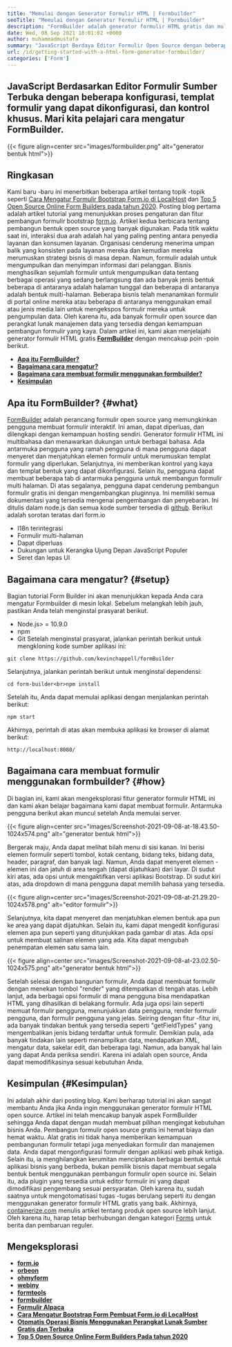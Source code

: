 ```yaml
---
title: "Memulai dengan Generator Formulir HTML | Formbuilder" 
seoTitle: "Memulai dengan Generator Formulir HTML | Formbuilder" 
description: "FormBuilder adalah generator formulir HTML gratis dan multibahasa dengan antarmuka pengguna drag & drop. Ikuti tutorial ini untuk mempelajari cara mengaturnya di LocalHost." 
date: Wed, 08 Sep 2021 18:01:02 +0000
author: muhammadmustafa
summary: "JavaScript Berdaya Editor Formulir Open Source dengan beberapa konfigurasi, templat formulir yang dapat dikonfigurasi dan kontrol khusus. Mari kita pelajari cara mengatur FormBuilder." 
url: /id/getting-started-with-a-html-form-generator-formbuilder/
categories: ['Form']
---
```


## JavaScript Berdasarkan Editor Formulir Sumber Terbuka dengan beberapa konfigurasi, templat formulir yang dapat dikonfigurasi, dan kontrol khusus. Mari kita pelajari cara mengatur FormBuilder.

{{< figure align=center src="images/formbuilder.png" alt="generator bentuk html">}}


## **Ringkasan** 
Kami baru -baru ini menerbitkan beberapa artikel tentang topik -topik seperti [Cara Mengatur Formulir Bootstrap Form.io di LocalHost][1] dan [Top 5 Open Source Online Form Builders pada tahun 2020][2]. Posting blog pertama adalah artikel tutorial yang menunjukkan proses pengaturan dan fitur pembangun formulir bootstrap [form.io][3]. Artikel kedua berbicara tentang pembangun bentuk open source yang banyak digunakan. Pada titik waktu saat ini, interaksi dua arah adalah hal yang paling penting antara penyedia layanan dan konsumen layanan. Organisasi cenderung menerima umpan balik yang konsisten pada layanan mereka dan kemudian mereka merumuskan strategi bisnis di masa depan. Namun, formulir adalah untuk mengumpulkan dan menyimpan informasi dari pelanggan. Bisnis menghasilkan sejumlah formulir untuk mengumpulkan data tentang berbagai operasi yang sedang berlangsung dan ada banyak jenis bentuk beberapa di antaranya adalah halaman tunggal dan beberapa di antaranya adalah bentuk multi-halaman. Beberapa bisnis telah menanamkan formulir di portal online mereka atau beberapa di antaranya menggunakan email atau jenis media lain untuk mengekspos formulir mereka untuk pengumpulan data.
Oleh karena itu, ada banyak formulir open source dan perangkat lunak manajemen data yang tersedia dengan kemampuan pembangun formulir yang kaya. Dalam artikel ini, kami akan menjelajahi generator formulir HTML gratis **[FormBuilder][4]** dengan mencakup poin -poin berikut.
* **[Apa itu FormBuilder?][5]** 
* [ **Bagaimana cara mengatur?** ][6]
* [ **Bagaimana cara membuat formulir menggunakan formbuilder?** ][7]
* **[Kesimpulan][8]** 

## Apa itu FormBuilder? {#what}

[FormBuilder][4] adalah perancang formulir open source yang memungkinkan pengguna membuat formulir interaktif. Ini aman, dapat diperluas, dan dilengkapi dengan kemampuan hosting sendiri. Generator formulir HTML ini multibahasa dan menawarkan dukungan untuk berbagai bahasa. Ada antarmuka pengguna yang ramah pengguna di mana pengguna dapat menyeret dan menjatuhkan elemen formulir untuk merumuskan templat formulir yang diperlukan. Selanjutnya, ini memberikan kontrol yang kaya dan templat bentuk yang dapat dikonfigurasi. Selain itu, pengguna dapat membuat beberapa tab di antarmuka pengguna untuk membangun formulir multi halaman. Di atas segalanya, pengguna dapat cenderung pembangun formulir gratis ini dengan mengembangkan pluginnya. Ini memiliki semua dokumentasi yang tersedia mengenai pengembangan dan penyebaran. Ini ditulis dalam node.js dan semua kode sumber tersedia di [github][9].
Berikut adalah sorotan teratas dari form.io
  * I18n terintegrasi
  * Formulir multi-halaman
  * Dapat diperluas
  * Dukungan untuk Kerangka Ujung Depan JavaScript Populer
  * Seret dan lepas UI

## Bagaimana cara mengatur? {#setup}

Bagian tutorial Form Builder ini akan menunjukkan kepada Anda cara mengatur Formbuilder di mesin lokal.
Sebelum melangkah lebih jauh, pastikan Anda telah menginstal prasyarat berikut.
  * Node.js> = 10.9.0
  * npm
  * Git
Setelah menginstal prasyarat, jalankan perintah berikut untuk mengkloning kode sumber aplikasi ini:
```
git clone https://github.com/kevinchappell/formBuilder
```
Selanjutnya, jalankan perintah berikut untuk menginstal dependensi:
```
cd form-builder<br>npm install 
```
Setelah itu, Anda dapat memulai aplikasi dengan menjalankan perintah berikut:
```
npm start
```
Akhirnya, perintah di atas akan membuka aplikasi ke browser di alamat berikut:
```
http://localhost:8080/
```

## Bagaimana cara membuat formulir menggunakan formbuilder? {#how}

Di bagian ini, kami akan mengeksplorasi fitur generator formulir HTML ini dan kami akan belajar bagaimana kami dapat membuat formulir.
Antarmuka pengguna berikut akan muncul setelah Anda memulai server.

{{< figure align=center src="images/Screenshot-2021-09-08-at-18.43.50-1024x574.png" alt="generator bentuk html">}}

Bergerak maju, Anda dapat melihat bilah menu di sisi kanan. Ini berisi elemen formulir seperti tombol, kotak centang, bidang teks, bidang data, header, paragraf, dan banyak lagi. Namun, Anda dapat menyeret elemen -elemen ini dan jatuh di area tengah (dapat dijatuhkan) dari layar. Di sudut kiri atas, ada opsi untuk mengaktifkan versi aplikasi Bootstrap. Di sudut kiri atas, ada dropdown di mana pengguna dapat memilih bahasa yang tersedia.

{{< figure align=center src="images/Screenshot-2021-09-08-at-21.29.20-1024x578.png" alt="editor formulir">}}

Selanjutnya, kita dapat menyeret dan menjatuhkan elemen bentuk apa pun ke area yang dapat dijatuhkan. Selain itu, kami dapat mengedit konfigurasi elemen apa pun seperti yang ditunjukkan pada gambar di atas. Ada opsi untuk membuat salinan elemen yang ada. Kita dapat mengubah penempatan elemen satu sama lain.

{{< figure align=center src="images/Screenshot-2021-09-08-at-23.02.50-1024x575.png" alt="generator bentuk html">}}

Setelah selesai dengan bangunan formulir, Anda dapat membuat formulir dengan menekan tombol "render" yang ditempatkan di tengah atas. Lebih lanjut, ada berbagai opsi formulir di mana pengguna bisa mendapatkan HTML yang dihasilkan di belakang formulir. Ada juga opsi lain seperti memuat formulir pengguna, menunjukkan data pengguna, render formulir pengguna, dan formulir pengguna yang jelas. Seiring dengan fitur -fitur ini, ada banyak tindakan bentuk yang tersedia seperti "getFieldTypes" yang mengembalikan jenis bidang terdaftar untuk formulir. Demikian pula, ada banyak tindakan lain seperti menampilkan data, mendapatkan XML, mengatur data, sakelar edit, dan beberapa lagi. Namun, ada banyak hal lain yang dapat Anda periksa sendiri. Karena ini adalah open source, Anda dapat memodifikasinya sesuai kebutuhan Anda.

## Kesimpulan {#Kesimpulan}

Ini adalah akhir dari posting blog. Kami berharap tutorial ini akan sangat membantu Anda jika Anda ingin menggunakan generator formulir HTML open source. Artikel ini telah mencakup banyak aspek FormBuilder sehingga Anda dapat dengan mudah membuat pilihan mengingat kebutuhan bisnis Anda. Pembangun formulir open source gratis ini hemat biaya dan hemat waktu. Alat gratis ini tidak hanya memberikan kemampuan pembangunan formulir tetapi juga menyediakan formulir dan manajemen data. Anda dapat mengonfigurasi formulir dengan aplikasi web pihak ketiga. Selain itu, ia menghilangkan kerumitan menciptakan berbagai bentuk untuk aplikasi bisnis yang berbeda, bukan pemilik bisnis dapat membuat segala bentuk bentuk menggunakan pembangun formulir open source ini. Selain itu, ada plugin yang tersedia untuk editor formulir ini yang dapat dimodifikasi pengembang sesuai persyaratan. Oleh karena itu, sudah saatnya untuk mengotomatisasi tugas -tugas berulang seperti itu dengan menggunakan generator formulir HTML gratis yang baik.
Akhirnya, [containerize.com][10] menulis artikel tentang produk open source lebih lanjut. Oleh karena itu, harap tetap berhubungan dengan kategori [Forms][11] untuk berita dan pembaruan reguler.

## Mengeksplorasi
* **[form.io][3]** 
* **[orbeon][12]** 
* **[ohmyform][13]** 
* **[webiny][14]** 
* **[formtools][15]** 
* **[formbuilder][4]** 
* **[Formulir Alpaca][16]** 
* [ **Cara Mengatur Bootstrap Form Pembuat Form.io di LocalHost** ][1]
* [ **Otomatis Operasi Bisnis Menggunakan Perangkat Lunak Sumber Gratis dan Terbuka** ][17]
* [ **Top 5 Open Source Online Form Builders Pada tahun 2020** ][2]



[1]: https://blog.containerize.com/form/how-to-setup-bootstrap-form-creator-formio-on-localhost/
[2]: https://blog.containerize.com/form/top-5-open-source-online-form-builders-in-year-2020/
[3]: https://products.containerize.com/form/formio/
[4]: https://products.containerize.com/form/formbuilder/
[5]: #what
[6]: #setup
[7]: #how
[8]: #Conclusion
[9]: https://github.com/kevinchappell/formBuilder
[10]: https://www.containerize.com/
[11]: https://products.containerize.com/healthcare-technologies/
[12]: https://products.containerize.com/form/orbeon/
[13]: https://products.containerize.com/form/ohmyform/
[14]: https://products.containerize.com/form/webiny/
[15]: https://products.containerize.com/form/formtools/
[16]: https://products.containerize.com/form/alpaca/
[17]: https://blog.containerize.com/blogging/automate-business-operations-using-open-source-software/
